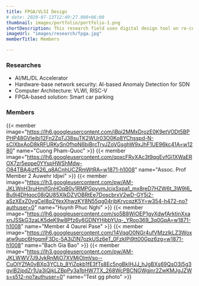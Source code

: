 ```yaml
---
title: FPGA/VLSI Design
# date: 2020-07-13T12:49:27.000+06:00
thumbnail: images/portfolio/portfolio-1.png
shortDescription: This research field uses digital design tool on re-configurable hardware platforms to accelerate applications, algorithms that require high computational complexity.
imageUrl: "images/research/fpga.jpg"
memberTitle: Members

---
```

### Researches  

+ AI/ML/DL Accelerator
+ Hardware-base network security: AI-based Anomaly Detection for SDN
+ Computer Architecture: VLWI, RISC-V
+ FPGA-based solution: Smart car parking


### Members    

{{< member image="https://lh6.googleusercontent.com/iBpi2MMxDrozE0K9etVODt5BPPHP48GVleibj12Fn2ZpTJ38suTK2WUr03O0Ko8YChsspd-N-sClXbxAoD8kRFURKySn0fhpN6biBrcTrvJZoVGsghW9xJhF1UE96kc41A=w1280" name="Cuong Pham-Quoc" >}}
{{< member image="https://lh6.googleusercontent.com/qoxcFRyXAc3t9qgEvfGi1XWaEROX7zr5eppe0YYspHWShMdw-O84TBA4jzf526_q8ACnhUCZRmWtRA=w1871-h1008" name="Assoc. Prof Member 2 Auwehr Idjwi" >}}
{{< member image="https://lh3.googleusercontent.com/pw/AM-JKLWnH3ruHmifGnHOqB0y1RMPGpyvmJcjxSxpa1_mx8reD7HZW6t_3W9I6_Bu9i4DHqoc08jQU85XIkDZVOBRtEe7DoscbrxV2wD-GY5j2-aSzXExZ0vgCeI8q2YexXhwzKY8N55qg04rjbKrvcqzK5Y=w354-h472-no?authuser=0" name="Huynh Phuc Nghi" >}}
{{< member image="https://lh6.googleusercontent.com/so5B8WiOEP1gyXdwfArktinXxaxnJSSkG3zaLK5deK9w8Pfz6y6GDNYHjbbYUq-_YRoo369_3q0GpA=w1871-h1008" name="Member 4 Oaurei Pase" >}}
{{< member image="https://lh6.googleusercontent.com/14VqqO0NGr4ufVMzzlkLZ3Woxatw9upc6HgqmF3Dc-5A3jZIN7ozkUSz6eT_0FzkIPi9tt00Gpz6zg=w1871-h1008" name="Bach Gia Bao" >}}
{{< member image="https://lh3.googleusercontent.com/pw/AM-JKLWWV7J9JykRnMjO7XVMjOlmVso--CuOlYZfA0yBXp3YCLb_8YiZpkb1fE3fTs8Ec5ngBkIHJJ_hJgBXs69QsO3j5g3gviB2jpdZr1Ua3iQjkLZBpPy3a1bHW7TX_268WcPBCNGWgjnr2ZwKMJgJZWs=s512-no?authuser=0" name="Test gg photo" >}}
